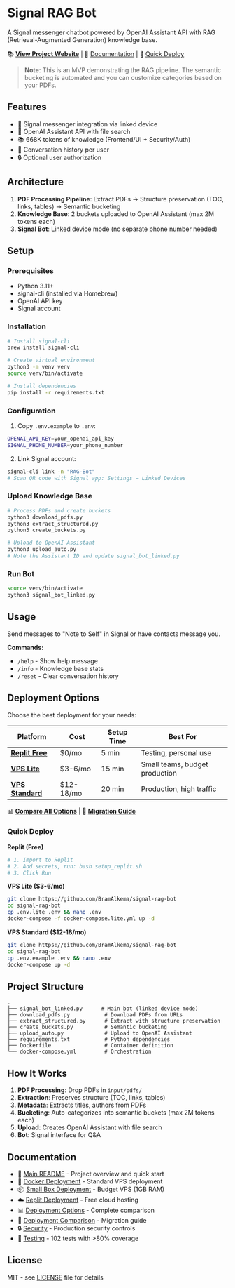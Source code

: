 # Signal RAG Bot

A Signal messenger chatbot powered by OpenAI Assistant API with RAG (Retrieval-Augmented Generation) knowledge base.

📚 **[View Project Website](https://bramalkem.github.io/signal-rag-bot/)** | 📖 [Documentation](#documentation) | 🚀 [Quick Deploy](#deployment-options)

> **Note**: This is an MVP demonstrating the RAG pipeline. The semantic bucketing is automated and you can customize categories based on your PDFs.

## Features

- 📱 Signal messenger integration via linked device
- 🤖 OpenAI Assistant API with file search
- 📚 668K tokens of knowledge (Frontend/UI + Security/Auth)
- 💬 Conversation history per user
- 🔒 Optional user authorization

## Architecture

1. **PDF Processing Pipeline**: Extract PDFs → Structure preservation (TOC, links, tables) → Semantic bucketing
2. **Knowledge Base**: 2 buckets uploaded to OpenAI Assistant (max 2M tokens each)
3. **Signal Bot**: Linked device mode (no separate phone number needed)

## Setup

### Prerequisites

- Python 3.11+
- signal-cli (installed via Homebrew)
- OpenAI API key
- Signal account

### Installation

```bash
# Install signal-cli
brew install signal-cli

# Create virtual environment
python3 -m venv venv
source venv/bin/activate

# Install dependencies
pip install -r requirements.txt
```

### Configuration

1. Copy `.env.example` to `.env`:
```bash
OPENAI_API_KEY=your_openai_api_key
SIGNAL_PHONE_NUMBER=your_phone_number
```

2. Link Signal account:
```bash
signal-cli link -n "RAG-Bot"
# Scan QR code with Signal app: Settings → Linked Devices
```

### Upload Knowledge Base

```bash
# Process PDFs and create buckets
python3 download_pdfs.py
python3 extract_structured.py
python3 create_buckets.py

# Upload to OpenAI Assistant
python3 upload_auto.py
# Note the Assistant ID and update signal_bot_linked.py
```

### Run Bot

```bash
source venv/bin/activate
python3 signal_bot_linked.py
```

## Usage

Send messages to "Note to Self" in Signal or have contacts message you.

**Commands:**
- `/help` - Show help message
- `/info` - Knowledge base stats
- `/reset` - Clear conversation history

## Deployment Options

Choose the best deployment for your needs:

| Platform | Cost | Setup Time | Best For |
|----------|------|------------|----------|
| **[Replit Free](README_REPLIT.md)** | $0/mo | 5 min | Testing, personal use |
| **[VPS Lite](README_SMALL_BOXES.md)** | $3-6/mo | 15 min | Small teams, budget production |
| **[VPS Standard](DOCKER_DEPLOYMENT.md)** | $12-18/mo | 20 min | Production, high traffic |

📊 **[Compare All Options](DEPLOYMENT_OPTIONS.md)** | 🔄 **[Migration Guide](DEPLOYMENT_COMPARISON.md)**

### Quick Deploy

**Replit (Free)**
```bash
# 1. Import to Replit
# 2. Add secrets, run: bash setup_replit.sh
# 3. Click Run
```

**VPS Lite ($3-6/mo)**
```bash
git clone https://github.com/BramAlkema/signal-rag-bot
cd signal-rag-bot
cp .env.lite .env && nano .env
docker-compose -f docker-compose.lite.yml up -d
```

**VPS Standard ($12-18/mo)**
```bash
git clone https://github.com/BramAlkema/signal-rag-bot
cd signal-rag-bot
cp .env.example .env && nano .env
docker-compose up -d
```

## Project Structure

```
.
├── signal_bot_linked.py      # Main bot (linked device mode)
├── download_pdfs.py           # Download PDFs from URLs
├── extract_structured.py      # Extract with structure preservation
├── create_buckets.py          # Semantic bucketing
├── upload_auto.py             # Upload to OpenAI Assistant
├── requirements.txt           # Python dependencies
├── Dockerfile                 # Container definition
└── docker-compose.yml         # Orchestration
```

## How It Works

1. **PDF Processing**: Drop PDFs in `input/pdfs/`
2. **Extraction**: Preserves structure (TOC, links, tables)
3. **Metadata**: Extracts titles, authors from PDFs
4. **Bucketing**: Auto-categorizes into semantic buckets (max 2M tokens each)
5. **Upload**: Creates OpenAI Assistant with file search
6. **Bot**: Signal interface for Q&A

## Documentation

- 📖 [Main README](README.md) - Project overview and quick start
- 🐳 [Docker Deployment](DOCKER_DEPLOYMENT.md) - Standard VPS deployment
- 📦 [Small Box Deployment](README_SMALL_BOXES.md) - Budget VPS (1GB RAM)
- ☁️ [Replit Deployment](README_REPLIT.md) - Free cloud hosting
- 📊 [Deployment Options](DEPLOYMENT_OPTIONS.md) - Complete comparison
- 🔄 [Deployment Comparison](DEPLOYMENT_COMPARISON.md) - Migration guide
- 🔒 [Security](security.py) - Production security controls
- 🧪 [Testing](tests/) - 102 tests with >80% coverage

## License

MIT - see [LICENSE](LICENSE) file for details
